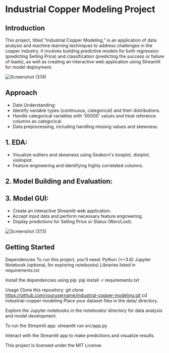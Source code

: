 # Industrial Copper Modeling Project

## Introduction
This project, titled "Industrial Copper Modeling," is an application of data analysis and machine learning techniques to address challenges in the copper industry. It involves building predictive models for both regression (predicting Selling Price) and classification (predicting the success or failure of leads), as well as creating an interactive web application using Streamlit for model deployment.

![Screenshot (374)](https://github.com/Sukumar9944/Industrial-Copper-Modeling/assets/132226144/3c419fbe-8e81-4799-b2ca-0ca3fefd9522)

## Approach
- Data Understanding:
- Identify variable types (continuous, categorical) and their
  distributions.
- Handle categorical variables with '00000' values and treat reference   
  columns as categorical.
- Data preprocessing, including handling missing values and skewness.

## 1. EDA:
- Visualize outliers and skewness using Seaborn's boxplot, distplot, 
  violinplot.
- Feature engineering and identifying highly correlated columns.

## 2. Model Building and Evaluation:

## 3. Model GUI:
- Create an interactive Streamlit web application.
- Accept input data and perform necessary feature engineering.
- Display predictions for Selling Price or Status (Won/Lost).

![Screenshot (373)](https://github.com/Sukumar9944/Industrial-Copper-Modeling/assets/132226144/11f2b530-041a-457c-8fcd-da8314e04db7)

## Getting Started
Dependencies
To run this project, you'll need:
Python (>=3.6)
Jupyter Notebook (optional, for exploring notebooks)
Libraries listed in requirements.txt

Install the dependencies using pip:
pip install -r requirements.txt

Usage
Clone this repository:
git clone https://github.com/yourusername/industrial-copper-modeling.git
cd industrial-copper-modeling
Place your dataset files in the data/ directory.

Explore the Jupyter notebooks in the notebooks/ directory for data analysis and model development.

To run the Streamlit app:
streamlit run src/app.py

Interact with the Streamlit app to make predictions and visualize results.

This project is licensed under the MIT License.








